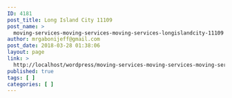 ```yaml
---
ID: 4181
post_title: Long Island City 11109
post_name: >
  moving-services-moving-services-moving-services-longislandcity-11109
author: mrgabonijeff@gmail.com
post_date: 2018-03-28 01:38:06
layout: page
link: >
  http://localhost/wordpress/moving-services-moving-services-moving-services-longislandcity-11109/
published: true
tags: [ ]
categories: [ ]
---
```

